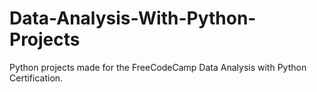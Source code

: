 # Data-Analysis-With-Python-Projects
Python projects made for the FreeCodeCamp Data Analysis with Python Certification.
